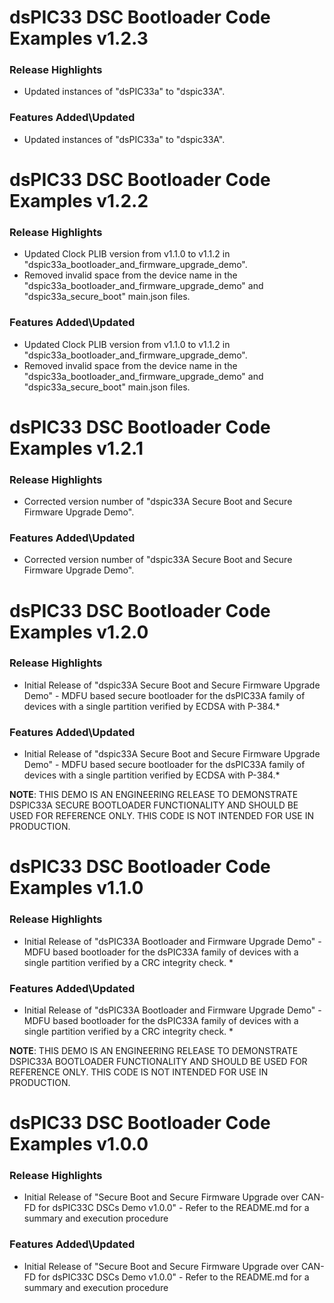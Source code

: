 # dsPIC33 DSC Bootloader Code Examples v1.2.3
### Release Highlights
* Updated instances of "dsPIC33a" to "dspic33A".

### Features Added\Updated
* Updated instances of "dsPIC33a" to "dspic33A".

# dsPIC33 DSC Bootloader Code Examples v1.2.2
### Release Highlights
* Updated Clock PLIB version from v1.1.0 to v1.1.2 in "dspic33a_bootloader_and_firmware_upgrade_demo".
* Removed invalid space from the device name in the "dspic33a_bootloader_and_firmware_upgrade_demo" and "dspic33a_secure_boot" main.json files.

### Features Added\Updated
* Updated Clock PLIB version from v1.1.0 to v1.1.2 in "dspic33a_bootloader_and_firmware_upgrade_demo".
* Removed invalid space from the device name in the "dspic33a_bootloader_and_firmware_upgrade_demo" and "dspic33a_secure_boot" main.json files.

# dsPIC33 DSC Bootloader Code Examples v1.2.1
### Release Highlights
* Corrected version number of "dspic33A Secure Boot and Secure Firmware Upgrade Demo".

### Features Added\Updated
* Corrected version number of "dspic33A Secure Boot and Secure Firmware Upgrade Demo".

# dsPIC33 DSC Bootloader Code Examples v1.2.0
### Release Highlights
* Initial Release of "dspic33A Secure Boot and Secure Firmware Upgrade Demo" - MDFU based secure bootloader for the dsPIC33A family of devices with a single partition verified by ECDSA with P-384.*

### Features Added\Updated
* Initial Release of "dspic33A Secure Boot and Secure Firmware Upgrade Demo" - MDFU based secure bootloader for the dsPIC33A family of devices with a single partition verified by ECDSA with P-384.*

**NOTE**: THIS DEMO IS AN ENGINEERING RELEASE TO DEMONSTRATE DSPIC33A SECURE BOOTLOADER FUNCTIONALITY AND SHOULD BE USED FOR REFERENCE ONLY. THIS CODE IS NOT INTENDED FOR USE IN PRODUCTION.

# dsPIC33 DSC Bootloader Code Examples v1.1.0
### Release Highlights
* Initial Release of "dsPIC33A Bootloader and Firmware Upgrade Demo" - MDFU based bootloader for the dsPIC33A family of devices with a single partition verified by a CRC integrity check. *

### Features Added\Updated
* Initial Release of "dsPIC33A Bootloader and Firmware Upgrade Demo" - MDFU based bootloader for the dsPIC33A family of devices with a single partition verified by a CRC integrity check. *

**NOTE**: THIS DEMO IS AN ENGINEERING RELEASE TO DEMONSTRATE DSPIC33A BOOTLOADER FUNCTIONALITY AND SHOULD BE USED FOR REFERENCE ONLY. THIS CODE IS NOT INTENDED FOR USE IN PRODUCTION.

# dsPIC33 DSC Bootloader Code Examples v1.0.0
### Release Highlights
* Initial Release of "Secure Boot and Secure Firmware Upgrade over CAN-FD for dsPIC33C DSCs Demo v1.0.0" - Refer to the README.md for a summary and execution procedure

### Features Added\Updated
* Initial Release of "Secure Boot and Secure Firmware Upgrade over CAN-FD for dsPIC33C DSCs Demo v1.0.0" - Refer to the README.md for a summary and execution procedure 
